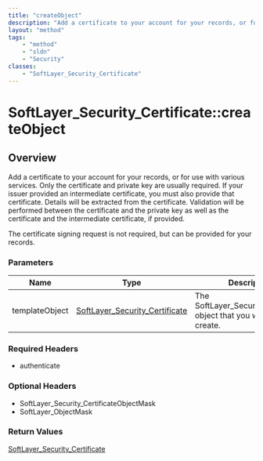 ```yaml
---
title: "createObject"
description: "Add a certificate to your account for your records, or for use with various services. Only the certificate and private k... "
layout: "method"
tags:
    - "method"
    - "sldn"
    - "Security"
classes:
    - "SoftLayer_Security_Certificate"
---
```

# SoftLayer_Security_Certificate::createObject
## Overview 
Add a certificate to your account for your records, or for use with various services. Only the certificate and private key are usually required. If your issuer provided an intermediate certificate, you must also provide that certificate. Details will be extracted from the certificate. Validation will be performed between the certificate and the private key as well as the certificate and the intermediate certificate, if provided. 

The certificate signing request is not required, but can be provided for your records. 

### Parameters 
|Name | Type | Description |
| --- | --- | --- |
|templateObject| <a href='/reference/datatypes/SoftLayer_Security_Certificate'>SoftLayer_Security_Certificate </a>| The SoftLayer_Security_Certificate object that you wish to create.|


### Required Headers
* authenticate

### Optional Headers
* SoftLayer_Security_CertificateObjectMask
* SoftLayer_ObjectMask

### Return Values
<a href='/reference/datatypes/SoftLayer_Security_Certificate'>SoftLayer_Security_Certificate </a>
